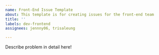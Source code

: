 ```yaml
---
name: Front-End Issue Template
about: This template is for creating issues for the front-end team
title: ''
labels: dev-frontend
assignees: jennny06, trisaleung

---
```


Describe problem in detail here!
